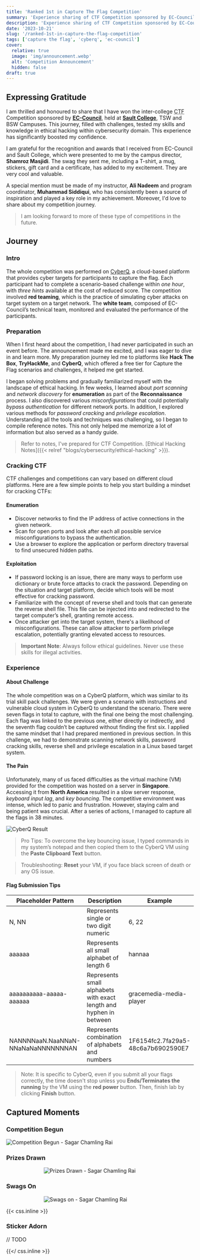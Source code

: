 ```yaml
---
title: 'Ranked 1st in Capture The Flag Competition'
summary: 'Experience sharing of CTF Competition sponsored by EC-Council'
description: 'Experience sharing of CTF Competition sponsored by EC-Council'
date: '2023-10-21'
slug: '/ranked-1st-in-capture-the-flag-competition'
tags: ['capture the flag', 'cyberq', 'ec-council']
cover:
  relative: true
  image: 'img/announcement.webp'
  alt: 'Competition Announcement'
  hidden: false
draft: true
---
```


## Expressing Gratitude

I am thrilled and honoured to share that I have won the inter-college <abbr title="Capture The Flag">CTF</abbr> Competition sponsored by [**EC-Council**](https://www.eccouncil.org/), held at [**Sault College**](https://www.saultcollege.ca/), TSW and BSW Campuses. This journey, filled with challenges, tested my skills and knowledge in ethical hacking within cybersecurity domain. This experience has significantly boosted my confidence.

I am grateful for the recognition and awards that I received from EC-Council and Sault College, which were presented to me by the campus director, **Shamroz Masjidi**. The swag they sent me, including a T-shirt, a mug, stickers, gift card and a certificate, has added to my excitement. They are very cool and valuable.

A special mention must be made of my instructor, **Ali Nadeem** and program coordinator, **Muhammad Siddiqui**, who has consistently been a source of inspiration and played a key role in my achievement. Moreover, I'd love to share about my competition journey.

> I am looking forward to more of these type of competitions in the future.

## Journey

### Intro

The whole competition was performed on [CyberQ](https://www.cyberq.io/), a cloud-based platform that provides cyber targets for participants to capture the flag. Each participant had to complete a scenario-based challenge within _one hour_, with _three hints_ available at the cost of reduced score. The competition involved **red teaming**, which is the practice of simulating cyber attacks on target system on a target network. The **white team**, composed of EC-Council’s technical team, monitored and evaluated the performance of the participants.

### Preparation

When I first heard about the competition, I had never participated in such an event before. The announcement made me excited, and I was eager to dive in and learn more. My preparation journey led me to platforms like **Hack The Box**, **TryHackMe**, and **CyberQ**, which offered a free tier for Capture the Flag scenarios and challenges, it helped me get started.

I began solving problems and gradually familiarized myself with the landscape of ethical hacking. In few weeks, I learned about _port scanning_ and _network discovery_ for **enumeration** as part of the **Reconnaissance** process. I also discovered various _misconfigurations_ that could potentially _bypass authentication_ for different network ports. In addition, I explored various methods for _password cracking_ and _privilege escalation_. Understanding all the tools and techniques was challenging, so I began to compile reference notes. This not only helped me memorize a lot of information but also served as a handy guide.

> Refer to notes, I've prepared for CTF Competition. [Ethical Hacking Notes]({{< relref "blogs/cybersecurity/ethical-hacking" >}}).

### Cracking CTF

CTF challenges and competitions can vary based on different cloud platforms. Here are a few simple points to help you start building a mindset for cracking CTFs:

#### Enumeration

- Discover networks to find the IP address of active connections in the given network.
- Scan for open ports and look after each all possible service misconfigurations to bypass the authentication.
- Use a browser to explore the application or perform directory traversal to find unsecured hidden paths.

#### Exploitation

- If password locking is an issue, there are many ways to perform use dictionary or brute force attacks to crack the password. Depending on the situation and target platform, decide which tools will be most effective for cracking password.
- Familiarize with the concept of reverse shell and tools that can generate the reverse shell file. This file can be injected into and redirected to the target computer’s shell, granting remote access.
- Once attacker get into the target system, there's a likelihood of misconfigurations. These can allow attacker to perform privilege escalation, potentially granting elevated access to resources.

> **Important Note**: Always follow ethical guidelines. Never use these skills for illegal activities.

### Experience

#### About Challenge

The whole competition was on a CyberQ platform, which was similar to its trial skill pack challenges. We were given a scenario with instructions and vulnerable cloud system in CyberQ to understand the scenario. There were seven flags in total to capture, with the final one being the most challenging. Each flag was linked to the previous one, either directly or indirectly, and the seventh flag couldn’t be captured without finding the first six. I applied the same mindset that I had prepared mentioned in previous section. In this challenge, we had to demonstrate scanning network skills, password cracking skills, reverse shell and privilege escalation in a Linux based target system.

#### The Pain

Unfortunately, many of us faced difficulties as the virtual machine (VM) provided for the competition was hosted on a server in **Singapore**. Accessing it from **North America** resulted in a slow server response, _keyboard input lag_, and _key bouncing_. The competitive environment was intense, which led to panic and frustration. However, staying calm and being patient was crucial. After a series of actions, I managed to capture all the flags in 38 minutes.

![CyberQ Result](img/result.webp)

> Pro Tips: To overcome the key bouncing issue, I typed commands in my system’s notepad and then copied them to the CyberQ VM using the **Paste Clipboard Text** button.

> Troubleshooting: **Reset** your VM, if you face black screen of death or any OS issue.

#### Flag Submission Tips

| Placeholder Pattern                | Description                                                        | Example                            |
| ---------------------------------- | ------------------------------------------------------------------ | ---------------------------------- |
| N, NN                              | Represents single or two digit numeric                             | 6, 22                              |
| aaaaaa                             | Represents all small alphabet of length 6                          | hannaa                             |
| aaaaaaaaaa-aaaaa-aaaaaa            | Represents small alphabets with exact length and hyphen in between | gracemedia-media-player            |
| NANNNNaaN.NaaNNaN-NNaNaNaNNNNNNNAN | Represents combination of alphabets and numbers                    | 1F6154fc2.7fa29a5-48c6a7b6902590E7 |

> Note: It is specific to CyberQ, even if you submit all your flags correctly, the time doesn't stop unless you **Ends/Terminates the running** by the VM using the **red power** button. Then, finish lab by clicking **Finish** button.

## Captured Moments

### Competition Begun

![Competition Begun - Sagar Chamling Rai](img/in-progress.webp)

### Prizes Drawn

<div class="center">

![Prizes Drawn - Sagar Chamling Rai](img/with-prize.webp)

</div>

### Swags On

<div class="center">

![Swags on - Sagar Chamling Rai](img/with-swags.webp)

</div>

{{< css.inline >}}

### Sticker Adorn

// TODO

<style>
  .center {
    display: block;
    width: 60%;
    margin: auto;
  }
</style>

{{</ css.inline >}}
